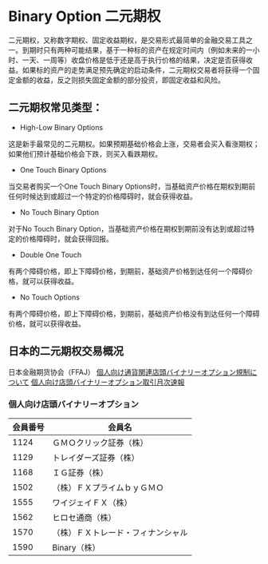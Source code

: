 # Binary Option 二元期权

二元期权，又称数字期权、固定收益期权，是交易形式最简单的金融交易工具之一。到期时只有两种可能结果，基于一种标的资产在规定时间内（例如未来的一小时、一天、一周等）收盘价格是低于还是高于执行价格的结果，决定是否获得收益。如果标的资产的走势满足预先确定的启动条件，二元期权交易者将获得一个固定金额的收益，反之则损失固定金额的部分投资，即固定收益和风险。

## 

## 二元期权常见类型：

- High-Low Binary Options

这是新手最常见的二元期权。如果预期基础价格会上涨，交易者会买入看涨期权；如果他们预计基础价格会下跌，则买入看跌期权。

- One Touch Binary Options

当交易者购买一个One Touch Binary Options时，当基础资产价格在期权到期前任何时候达到或超过一个特定的价格障碍时，就会获得收益。

- No Touch Binary Option

对于No Touch Binary Option，当基础资产价格在期权到期前没有达到或超过特定的价格障碍时，就会获得回报。

- Double One Touch

有两个障碍价格，即上下障碍价格，到期前，基础资产价格到达任何一个障碍价格，就可以获得收益。

- No Touch Options

有两个障碍价格，即上下障碍价格，到期前，基础资产价格没有到达任何一个障碍价格，就可以获得收益。

## 日本的二元期权交易概况

日本金融期货协会（FFAJ）
[個人向け通貨関連店頭バイナリーオプション規制について](http://www.ffaj.or.jp/binop/)
[個人向け店頭バイナリーオプション取引月次速報](http://www.ffaj.or.jp/performance/binary_monthly.html)

### 個人向け店頭バイナリーオプション

| 会員番号 | 会員名             |
|----------|--------------------|
| 1124     | ＧＭＯクリック証券（株）    |
| 1129     | トレイダーズ証券（株）     |
| 1168     | ＩＧ証券（株）         |
| 1502     | （株）ＦＸプライムｂｙＧＭＯ    |
| 1555     | ワイジェイＦＸ（株）        |
| 1562     | ヒロセ通商（株）        |
| 1570     | （株）ＦＸトレード・フィナンシャル |
| 1590     | Binary（株）         |